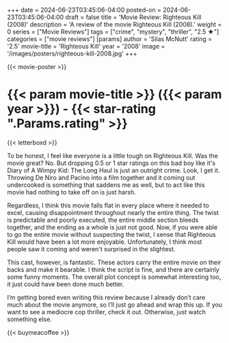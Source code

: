 +++
date = 2024-06-23T03:45:06-04:00
posted-on = 2024-06-23T03:45:06-04:00
draft = false
title = 'Movie Review: Righteous Kill (2008)'
description = 'A review of the movie Righteous Kill (2008).'
weight = 0
series = ["Movie Reviews"]
tags = ["crime", "mystery", "thriller", "2.5 ★"]
categories = ["movie reviews"]
[params]
  author = 'Silas McNutt'
  rating = '2.5'
  movie-title = 'Righteous Kill'
  year = '2008'
  image = '/images/posters/righteous-kill-2008.jpg'
+++

{{< movie-poster >}}

# {{< param movie-title >}} ({{< param year >}}) - {{< star-rating ".Params.rating" >}}

{{< letterboxd >}}

To be honest, I feel like everyone is a little tough on Righteous Kill. Was the movie great? No. But dropping 0.5 or 1 star ratings on this bad boy like it's Diary of A Wimpy Kid: The Long Haul is just an outright crime. Look, I get it. Throwing De Niro and Pacino into a film together and it coming out undercooked is something that saddens me as well, but to act like this movie had nothing to take off on is just harsh.

Regardless, I think this movie falls flat in every place where it needed to excel, causing disappointment throughout nearly the entire thing. The twist is predictable and poorly executed, the entire middle section bleeds together, and the ending as a whole is just not good. Now, if you were able to go the entire movie without suspecting the twist, I sense that Righteous Kill would have been a lot more enjoyable. Unfortunately, I think most people saw it coming and weren't surprised in the slightest.

This cast, however, is fantastic. These actors carry the entire movie on their backs and make it bearable. I think the script is fine, and there are certainly some funny moments. The overall plot concept is somewhat interesting too, it just could have been done much better.

I’m getting bored even writing this review because I already don’t care much about the movie anymore, so I’ll just go ahead and wrap this up. If you want to see a mediocre cop thriller, check it out. Otherwise, just watch something else.

{{< buymeacoffee >}}

